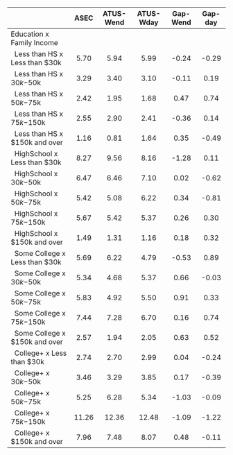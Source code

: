 
|                      |         ASEC |    ATUS-Wend |    ATUS-Wday |     Gap-Wend |      Gap-day |
| -------------------- | :----------: | :----------: | :----------: | :----------: | :----------: |
| Education x Family Income |              |              |              |              |              |
| &nbsp;&nbsp;Less than HS x Less than $30k |         5.70 |         5.94 |         5.99 |        -0.24 |        -0.29 |
| &nbsp;&nbsp;Less than HS x $30k-$50k |         3.29 |         3.40 |         3.10 |        -0.11 |         0.19 |
| &nbsp;&nbsp;Less than HS x $50k-$75k |         2.42 |         1.95 |         1.68 |         0.47 |         0.74 |
| &nbsp;&nbsp;Less than HS x $75k-$150k |         2.55 |         2.90 |         2.41 |        -0.36 |         0.14 |
| &nbsp;&nbsp;Less than HS x $150k and over |         1.16 |         0.81 |         1.64 |         0.35 |        -0.49 |
| &nbsp;&nbsp;HighSchool x Less than $30k |         8.27 |         9.56 |         8.16 |        -1.28 |         0.11 |
| &nbsp;&nbsp;HighSchool x $30k-$50k |         6.47 |         6.46 |         7.10 |         0.02 |        -0.62 |
| &nbsp;&nbsp;HighSchool x $50k-$75k |         5.42 |         5.08 |         6.22 |         0.34 |        -0.81 |
| &nbsp;&nbsp;HighSchool x $75k-$150k |         5.67 |         5.42 |         5.37 |         0.26 |         0.30 |
| &nbsp;&nbsp;HighSchool x $150k and over |         1.49 |         1.31 |         1.16 |         0.18 |         0.32 |
| &nbsp;&nbsp;Some College x Less than $30k |         5.69 |         6.22 |         4.79 |        -0.53 |         0.89 |
| &nbsp;&nbsp;Some College x $30k-$50k |         5.34 |         4.68 |         5.37 |         0.66 |        -0.03 |
| &nbsp;&nbsp;Some College x $50k-$75k |         5.83 |         4.92 |         5.50 |         0.91 |         0.33 |
| &nbsp;&nbsp;Some College x $75k-$150k |         7.44 |         7.28 |         6.70 |         0.16 |         0.74 |
| &nbsp;&nbsp;Some College x $150k and over |         2.57 |         1.94 |         2.05 |         0.63 |         0.52 |
| &nbsp;&nbsp;College+ x Less than $30k |         2.74 |         2.70 |         2.99 |         0.04 |        -0.24 |
| &nbsp;&nbsp;College+ x $30k-$50k |         3.46 |         3.29 |         3.85 |         0.17 |        -0.39 |
| &nbsp;&nbsp;College+ x $50k-$75k |         5.25 |         6.28 |         5.34 |        -1.03 |        -0.09 |
| &nbsp;&nbsp;College+ x $75k-$150k |        11.26 |        12.36 |        12.48 |        -1.09 |        -1.22 |
| &nbsp;&nbsp;College+ x $150k and over |         7.96 |         7.48 |         8.07 |         0.48 |        -0.11 |

